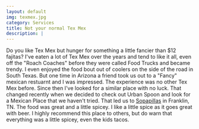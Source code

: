 ```yaml
---
layout: default
img: texmex.jpg
category: Services
title: Not your normal Tex Mex
description: |
---
```

Do you like Tex Mex but hunger for something a little fancier than $12 fajitas? I've eaten a lot of Tex Mex over the years and tend to like it all, even off the "Roach Coaches" before they were called Food Trucks and became trendy. I even enjoyed the food bout out of coolers on the side of the road in South Texas. But one time in Arizona a friend took us out to a "Fancy" mexican restuarnt and I was impressed. The experience was no other Tex Mex before. Since then I've looked for a similar place with no luck. That changed recently when we decided to check out Urban Spoon and look for a Mexican Place that we haven't tried. That led us to [Sopapillas](http://sopapillas.com/) in Franklin, TN. The food was great and a little spicey. I like a little spice as it goes great with beer. I highly recommend this place to others, but do warn that everything was a little spicey, even the kids tacos.